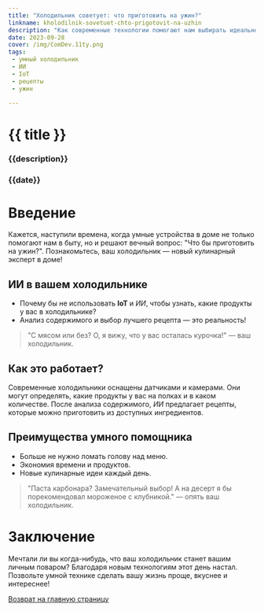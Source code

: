 ```yaml
---
title: "Холодильник советует: что приготовить на ужин?"
linkname: kholodilnik-sovetuet-chto-prigotovit-na-uzhin
description: "Как современные технологии помогают нам выбирать идеальное меню для ужина."
date: 2023-09-28
cover: /img/ComDev.11ty.png
tags: 
 - умный холодильник
 - ИИ
 - IoT
 - рецепты
 - ужин

---
```


# {{ title }}
### {{description}}
### {{date}}

# Введение

Кажется, наступили времена, когда умные устройства в доме не только помогают нам в быту, но и решают вечный вопрос: "Что бы приготовить на ужин?". Познакомьтесь, ваш холодильник — новый кулинарный эксперт в доме!

## ИИ в вашем холодильнике

* Почему бы не использовать **IoT** и *ИИ*, чтобы узнать, какие продукты у вас в холодильнике?
* Анализ содержимого и выбор лучшего рецепта — это реальность!

> "С мясом или без? О, я вижу, что у вас осталась курочка!" — ваш холодильник.

## Как это работает?

Современные холодильники оснащены датчиками и камерами. Они могут определять, какие продукты у вас на полках и в каком количестве. После анализа содержимого, *ИИ* предлагает рецепты, которые можно приготовить из доступных ингредиентов.

## Преимущества умного помощника

* Больше не нужно ломать голову над меню.
* Экономия времени и продуктов.
* Новые кулинарные идеи каждый день.

> "Паста карбонара? Замечательный выбор! А на десерт я бы порекомендовал мороженое с клубникой." — опять ваш холодильник.

# Заключение

Мечтали ли вы когда-нибудь, что ваш холодильник станет вашим личным поваром? Благодаря новым технологиям этот день настал. Позвольте умной технике сделать вашу жизнь проще, вкуснее и интереснее!

[Возврат на главную страницу](/)

